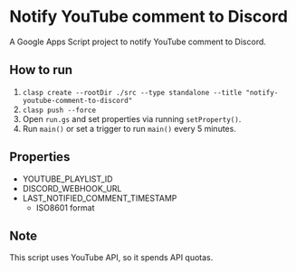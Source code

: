 # Notify YouTube comment to Discord

A Google Apps Script project to notify YouTube comment to Discord.

## How to run

1.  `clasp create --rootDir ./src --type standalone --title "notify-youtube-comment-to-discord"`
2.  `clasp push --force`
3.  Open `run.gs` and set properties via running `setProperty()`.
4.  Run `main()` or set a trigger to run `main()` every 5 minutes.

## Properties

- YOUTUBE_PLAYLIST_ID
- DISCORD_WEBHOOK_URL
- LAST_NOTIFIED_COMMENT_TIMESTAMP
    - ISO8601 format

## Note

This script uses YouTube API, so it spends API quotas.
